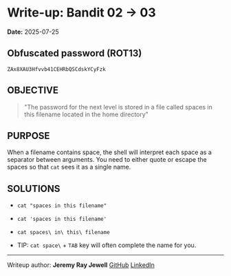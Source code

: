 # Write-up: Bandit 02 → 03  
**Date:** 2025-07-25  

## Obfuscated password (ROT13) 

`ZAx8XAU3Hfvvb41CEHRbQSCdskYCyFzk`

## OBJECTIVE

>"The password for the next level is stored in a file called spaces in this filename located in the home directory"

## PURPOSE

When a filename contains space, the shell will interpret each space as a separator between arguments. You need to either quote or escape the spaces so that `cat` sees it as a single name.

## SOLUTIONS

- `cat "spaces in this filename"`

- `cat 'spaces in this filename'`

- `cat spaces\ in\ this\ filename`

- TIP: `cat space\` + `TAB` key will often complete the name for you.

___

Writeup author: **Jeremy Ray Jewell**
[GitHub](https://github.com/jeremyrayjewell)
[LinkedIn](https://www.linkedin.com/in/jeremyrayjewell)
